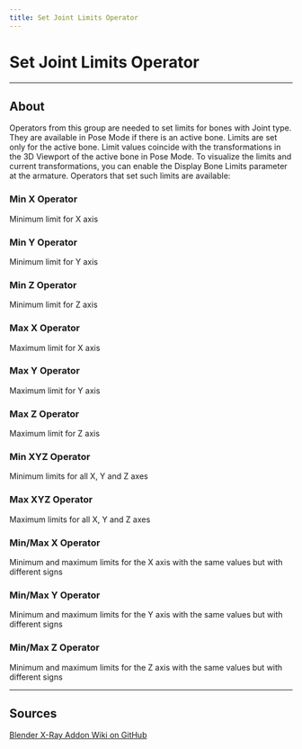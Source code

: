 ```yaml
---
title: Set Joint Limits Operator
---
```


# Set Joint Limits Operator

___

## About

Operators from this group are needed to set limits for bones with Joint type. They are available in Pose Mode if there is an active bone. Limits are set only for the active bone. Limit values coincide with the transformations in the 3D Viewport of the active bone in Pose Mode. To visualize the limits and current transformations, you can enable the Display Bone Limits parameter at the armature. Operators that set such limits are available:

### Min X Operator

Minimum limit for X axis

### Min Y Operator

Minimum limit for Y axis

### Min Z Operator

Minimum limit for Z axis

### Max X Operator

Maximum limit for X axis

### Max Y Operator

Maximum limit for Y axis

### Max Z Operator

Maximum limit for Z axis

### Min XYZ Operator

Minimum limits for all X, Y and Z axes

### Max XYZ Operator

Maximum limits for all X, Y and Z axes

### Min/Max X Operator

Minimum and maximum limits for the X axis with the same values but with different signs

### Min/Max Y Operator

Minimum and maximum limits for the Y axis with the same values but with different signs

### Min/Max Z Operator

Minimum and maximum limits for the Z axis with the same values but with different signs

___

## Sources

[Blender X-Ray Addon Wiki on GitHub](https://github.com/PavelBlend/blender-xray/wiki/Operator-Set-Joint-Limits#%D0%9E%D0%BF%D0%B5%D1%80%D0%B0%D1%82%D0%BE%D1%80%D1%8B-Set-Joint-Limits)
